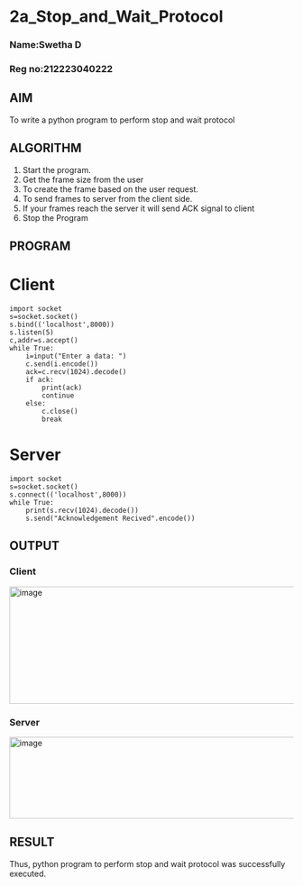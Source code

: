 # 2a_Stop_and_Wait_Protocol
### Name:Swetha D
### Reg no:212223040222
## AIM 
To write a python program to perform stop and wait protocol
## ALGORITHM
1. Start the program.
2. Get the frame size from the user
3. To create the frame based on the user request.
4. To send frames to server from the client side.
5. If your frames reach the server it will send ACK signal to client
6. Stop the Program
## PROGRAM
# Client
```
import socket
s=socket.socket()
s.bind(('localhost',8000))
s.listen(5)
c,addr=s.accept()
while True:
    i=input("Enter a data: ")
    c.send(i.encode())
    ack=c.recv(1024).decode()
    if ack:
        print(ack)
        continue
    else:
        c.close()
        break
```
# Server
```
import socket
s=socket.socket()
s.connect(('localhost',8000))
while True:
    print(s.recv(1024).decode())
    s.send("Acknowledgement Recived".encode())
```
## OUTPUT
<h3>Client</h3>
<img width="563" height="208" alt="image" src="https://github.com/user-attachments/assets/70c40600-7c3f-46e2-b8d4-73170242e350" />
<h3>Server</h3>
<img width="621" height="145" alt="image" src="https://github.com/user-attachments/assets/8af7c4e7-2ce7-4e20-84f9-b1495bb68fa8" />

## RESULT
Thus, python program to perform stop and wait protocol was successfully executed.
